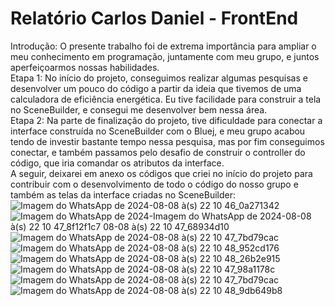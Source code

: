 # Relatório Carlos Daniel \- FrontEnd

 

Introdução: O presente trabalho foi de extrema importância para ampliar o meu conhecimento em programação, juntamente com meu grupo, e juntos aperfeiçoarmos nossas habilidades.  
Etapa 1: No início do projeto, conseguimos realizar algumas pesquisas e desenvolver um pouco do código a partir da ideia que tivemos de uma calculadora de eficiência energética. Eu tive facilidade para construir a tela no SceneBuilder, e consegui me desenvolver bem nessa área.  
Etapa 2: Na parte de finalização do projeto, tive dificuldade para conectar a interface construída no SceneBuilder com o Bluej, e meu grupo acabou tendo de investir bastante tempo nessa pesquisa, mas por fim conseguimos conectar, e também passamos pelo desafio de construir o controller do código, que iria comandar os atributos da interface.  
A seguir, deixarei em anexo os códigos que criei no início do projeto para contribuir com o desenvolvimento de todo o código do nosso grupo e também as telas da interface criadas no SceneBuilder:
![Imagem do WhatsApp de 2024-08-08 à(s) 22 10 46_0a271342](https://github.com/user-attachments/assets/d5c9629d-555c-4ff9-9832-40113b8c2e74)
![Imagem do WhatsApp de 2024-![Imagem do WhatsApp de 2024-08-08 à(s) 22 10 47_8f12f1c7](https://github.com/user-attachments/assets/327011b5-f16c-4dcd-8931-1935b3531aed)
08-08 à(s) 22 10 47_68934d10](https://github.com/user-attachments/assets/cfc2f6f0-8804-48a5-a8f8-3d115d108e6f)![Imagem do WhatsApp de 2024-08-08 à(s) 22 10 47_7bd79cac](https://github.com/user-attachments/assets/6c229205-2833-47f2-87c7-73e0827f8c4d)![Imagem do WhatsApp de 2024-08-08 à(s) 22 10 48_952cd176](https://github.com/user-attachments/assets/95442b29-afa0-4d79-9e2f-415aa5adf83a)
![Imagem do WhatsApp de 2024-08-08 à(s) 22 10 48_26b2e915](https://github.com/user-attachments/assets/a63d0778-7913-414c-80fb-3d604907b5b5)
![Imagem do WhatsApp de 2024-08-08 à(s) 22 10 47_98a1178c](https://github.com/user-attachments/assets/546b2a88-5fa8-4dd9-b348-d133c0684c54)
![Imagem do WhatsApp de 2024-08-08 à(s) 22 10 47_7bd79cac](https://github.com/user-attachments/assets/74d65557-6032-4071-92e1-f6ee3d0be5e5)
![Imagem do WhatsApp de 2024-08-08 à(s) 22 10 48_9db649b8](https://github.com/user-attachments/assets/f5eba000-b1ed-4d44-95d3-da4ea6005574)



